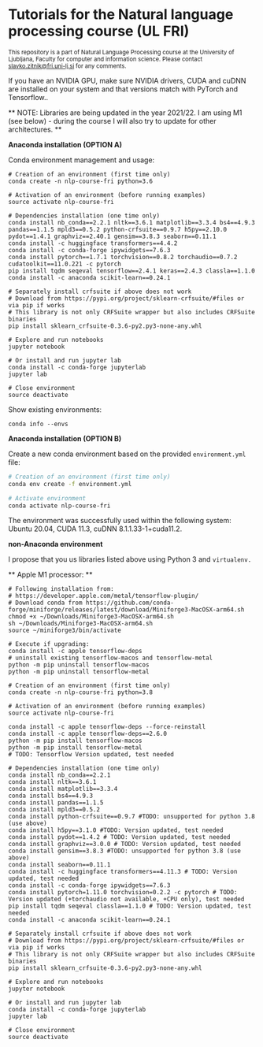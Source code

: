 # Tutorials for the Natural language processing course (UL FRI)
<sup>This repository is a part of Natural Language Processing course at the University of Ljubljana, Faculty for computer and information science. Please contact [slavko.zitnik@fri.uni-lj.si](mailto:slavko.zitnik@fri.uni-lj.si) for any comments.</sub>

If you have an NVIDIA GPU, make sure NVIDIA drivers, CUDA and cuDNN are installed on your system and that versions match with PyTorch and Tensorflow..

** NOTE: Libraries are being updated in the year 2021/22. I am using M1 (see below) - during the course I will also try to update for other architectures. **

**Anaconda installation (OPTION A)**

Conda environment management and usage:

```
# Creation of an environment (first time only)
conda create -n nlp-course-fri python=3.6

# Activation of an environment (before running examples)
source activate nlp-course-fri

# Dependencies installation (one time only)
conda install nb_conda==2.2.1 nltk==3.6.1 matplotlib==3.3.4 bs4==4.9.3 pandas==1.1.5 mpld3==0.5.2 python-crfsuite==0.9.7 h5py==2.10.0 pydot==1.4.1 graphviz==2.40.1 gensim==3.8.3 seaborn==0.11.1 
conda install -c huggingface transformers==4.4.2
conda install -c conda-forge ipywidgets==7.6.3
conda install pytorch==1.7.1 torchvision==0.8.2 torchaudio==0.7.2 cudatoolkit==11.0.221 -c pytorch
pip install tqdm seqeval tensorflow==2.4.1 keras==2.4.3 classla==1.1.0
conda install -c anaconda scikit-learn==0.24.1

# Separately install crfsuite if above does not work
# Download from https://pypi.org/project/sklearn-crfsuite/#files or via pip if works
# This library is not only CRFSuite wrapper but also includes CRFSuite binaries
pip install sklearn_crfsuite-0.3.6-py2.py3-none-any.whl

# Explore and run notebooks
jupyter notebook 

# Or install and run jupyter lab
conda install -c conda-forge jupyterlab
jupyter lab

# Close environment
source deactivate
```

Show existing environments:

```
conda info --envs
```

**Anaconda installation (OPTION B)**

Create a new conda environment based on the provided `environment.yml` file:

```bash
# Creation of an environment (first time only)
conda env create -f environment.yml

# Activate environment
conda activate nlp-course-fri
```


The environment was successfully used within the following system: Ubuntu 20.04, CUDA 11.3, cuDNN 8.1.1.33-1+cuda11.2.

**non-Anaconda environment**

I propose that you us libraries listed above using Python 3 and `virtualenv.`

** Apple M1 processor: **

```
# Following installation from:
# https://developer.apple.com/metal/tensorflow-plugin/
# Download conda from https://github.com/conda-forge/miniforge/releases/latest/download/Miniforge3-MacOSX-arm64.sh
chmod +x ~/Downloads/Miniforge3-MacOSX-arm64.sh
sh ~/Downloads/Miniforge3-MacOSX-arm64.sh
source ~/miniforge3/bin/activate

# Execute if upgrading:
conda install -c apple tensorflow-deps
# uninstall existing tensorflow-macos and tensorflow-metal
python -m pip uninstall tensorflow-macos
python -m pip uninstall tensorflow-metal

# Creation of an environment (first time only)
conda create -n nlp-course-fri python=3.8

# Activation of an environment (before running examples)
source activate nlp-course-fri

conda install -c apple tensorflow-deps --force-reinstall
conda install -c apple tensorflow-deps==2.6.0
python -m pip install tensorflow-macos
python -m pip install tensorflow-metal
# TODO: Tensorflow Version updated, test needed

# Dependencies installation (one time only)
conda install nb_conda==2.2.1 
conda install nltk==3.6.1
conda install matplotlib==3.3.4
conda install bs4==4.9.3
conda install pandas==1.1.5
conda install mpld3==0.5.2
conda install python-crfsuite==0.9.7 #TODO: unsupported for python 3.8 (use above)
conda install h5py==3.1.0 #TODO: Version updated, test needed
conda install pydot==1.4.2 # TODO: Version updated, test needed
conda install graphviz==3.0.0 # TODO: Version updated, test needed
conda install gensim==3.8.3 #TODO: unsupported for python 3.8 (use above)
conda install seaborn==0.11.1
conda install -c huggingface transformers==4.11.3 # TODO: Version updated, test needed
conda install -c conda-forge ipywidgets==7.6.3
conda install pytorch=1.11.0 torchvision=0.2.2 -c pytorch # TODO: Version updated (+torchaudio not available, +CPU only), test needed
pip install tqdm seqeval classla==1.1.0 # TODO: Version updated, test needed
conda install -c anaconda scikit-learn==0.24.1

# Separately install crfsuite if above does not work
# Download from https://pypi.org/project/sklearn-crfsuite/#files or via pip if works
# This library is not only CRFSuite wrapper but also includes CRFSuite binaries
pip install sklearn_crfsuite-0.3.6-py2.py3-none-any.whl

# Explore and run notebooks
jupyter notebook 

# Or install and run jupyter lab
conda install -c conda-forge jupyterlab
jupyter lab

# Close environment
source deactivate
```